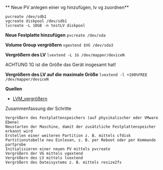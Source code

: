 ** Neue PV anlegen einer vg hinzufügen, lv vg zuordnen**

```
pvcreate /dev/sdb1
vgcreate diskpool /dev/sdb1
lvcreate -L 10GB -n testLV diskpool
```

**Neue Festplatte hinzufügen**
`pvcreate /dev/sda`

**Volume Group vergrößern**
`vgextend $VG /dev/sda3`

**Vergrößern des LV**
`lvextend -L 1G /dev/mapper/deviceN`

ACHTUNG 1G ist die Größe das Gerät insgesamt hat!

**Vergrößern des LV auf die maximale Größe**
`lvextend -l +100%FREE /dev/mapper/deviceN`

**Quellen**

* [LVM\_vergrößern](https://www.thomas-krenn.com/de/wiki/LVM_vergrößern)

Zusammenfassung der Schritte

```
Vergrößern des Festplattenspeichers (auf physikalischer oder VMware Ebene)
Neustarten der Maschine, damit der zusätzliche Festplattenspeicher erkannt wird
Erstellen einer weiteren Partition z. B. mittels cfdisk
Partitionstabelle neu Einlesen, z. B. per Reboot oder per Kommando partprobe
Initialisieren einer neuen PV mittels pvcreate
Vergrößern der VG mittels vgextend
Vergrößern des LV mittels lvextend
Vergrößern des Dateisystems z. B. mittels resize2fs
```



